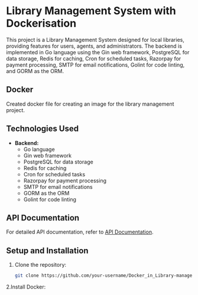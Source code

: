 # Library Management System with Dockerisation

This project is a Library Management System designed for local libraries, providing features for users, agents, and administrators. The backend is implemented in Go language using the Gin web framework, PostgreSQL for data storage, Redis for caching, Cron for scheduled tasks, Razorpay for payment processing, SMTP for email notifications, Golint for code linting, and GORM as the ORM.

## Docker

Created docker file for creating an image for the library management project.

## Technologies Used

- **Backend:**
  - Go language
  - Gin web framework
  - PostgreSQL for data storage
  - Redis for caching
  - Cron for scheduled tasks
  - Razorpay for payment processing
  - SMTP for email notifications
  - GORM as the ORM
  - Golint for code linting

## API Documentation

For detailed API documentation, refer to [API Documentation](https://documenter.getpostman.com/view/30219361/2s9YeEdCnd).


## Setup and Installation

1. Clone the repository:

   ```bash
   git clone https://github.com/your-username/Docker_in_Library-management.git

2.Install Docker:


